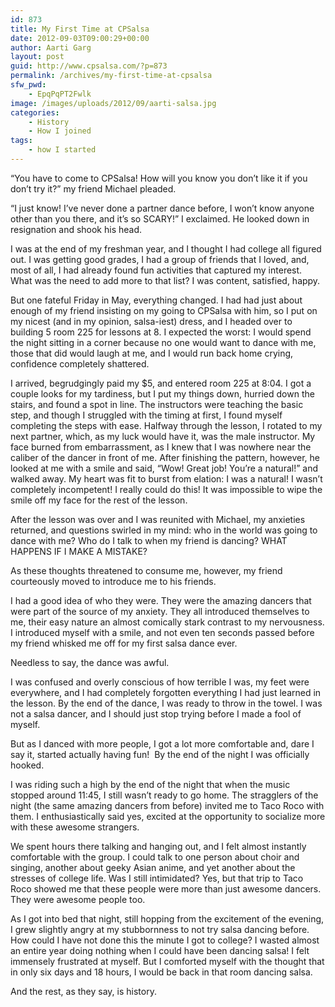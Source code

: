 ```yaml
---
id: 873
title: My First Time at CPSalsa
date: 2012-09-03T09:00:29+00:00
author: Aarti Garg
layout: post
guid: http://www.cpsalsa.com/?p=873
permalink: /archives/my-first-time-at-cpsalsa
sfw_pwd:
    - EpqPqPT2Fwlk
image: /images/uploads/2012/09/aarti-salsa.jpg
categories:
    - History
    - How I joined
tags:
    - how I started
---
```

“You have to come to CPSalsa! How will you know you don’t like it if you don’t try it?” my friend Michael pleaded.

“I just know! I’ve never done a partner dance before, I won’t know anyone other than you there, and it’s so SCARY!” I exclaimed. He looked down in resignation and shook his head.

I was at the end of my freshman year, and I thought I had college all figured out. I was getting good grades, I had a group of friends that I loved, and, most of all, I had already found fun activities that captured my interest. What was the need to add more to that list? I was content, satisfied, happy.

<!--more-->

But one fateful Friday in May, everything changed. I had had just about enough of my friend insisting on my going to CPSalsa with him, so I put on my nicest (and in my opinion, salsa-iest) dress, and I headed over to building 5 room 225 for lessons at 8. I expected the worst: I would spend the night sitting in a corner because no one would want to dance with me, those that did would laugh at me, and I would run back home crying, confidence completely shattered.

I arrived, begrudgingly paid my $5, and entered room 225 at 8:04. I got a couple looks for my tardiness, but I put my things down, hurried down the stairs, and found a spot in line. The instructors were teaching the basic step, and though I struggled with the timing at first, I found myself completing the steps with ease. Halfway through the lesson, I rotated to my next partner, which, as my luck would have it, was the male instructor. My face burned from embarrassment, as I knew that I was nowhere near the caliber of the dancer in front of me. After finishing the pattern, however, he looked at me with a smile and said, “Wow! Great job! You’re a natural!” and walked away. My heart was fit to burst from elation: I was a natural! I wasn’t completely incompetent! I really could do this! It was impossible to wipe the smile off my face for the rest of the lesson.

After the lesson was over and I was reunited with Michael, my anxieties returned, and questions swirled in my mind: who in the world was going to dance with me? Who do I talk to when my friend is dancing? WHAT HAPPENS IF I MAKE A MISTAKE?

As these thoughts threatened to consume me, however, my friend courteously moved to introduce me to his friends.

I had a good idea of who they were. They were the amazing dancers that were part of the source of my anxiety. They all introduced themselves to me, their easy nature an almost comically stark contrast to my nervousness. I introduced myself with a smile, and not even ten seconds passed before my friend whisked me off for my first salsa dance ever.

Needless to say, the dance was awful.

I was confused and overly conscious of how terrible I was, my feet were everywhere, and I had completely forgotten everything I had just learned in the lesson. By the end of the dance, I was ready to throw in the towel. I was not a salsa dancer, and I should just stop trying before I made a fool of myself.

But as I danced with more people, I got a lot more comfortable and, dare I say it, started actually having fun!  By the end of the night I was officially hooked.

I was riding such a high by the end of the night that when the music stopped around 11:45, I still wasn’t ready to go home. The stragglers of the night (the same amazing dancers from before) invited me to Taco Roco with them. I enthusiastically said yes, excited at the opportunity to socialize more with these awesome strangers.

We spent hours there talking and hanging out, and I felt almost instantly comfortable with the group. I could talk to one person about choir and singing, another about geeky Asian anime, and yet another about the stresses of college life. Was I still intimidated? Yes, but that trip to Taco Roco showed me that these people were more than just awesome dancers. They were awesome people too.

As I got into bed that night, still hopping from the excitement of the evening, I grew slightly angry at my stubbornness to not try salsa dancing before. How could I have not done this the minute I got to college? I wasted almost an entire year doing nothing when I could have been dancing salsa! I felt immensely frustrated at myself. But I comforted myself with the thought that in only six days and 18 hours, I would be back in that room dancing salsa.

And the rest, as they say, is history.